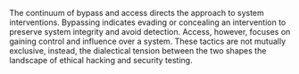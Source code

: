 
The continuum of bypass and access directs the approach to system interventions. Bypassing indicates evading or concealing an intervention to preserve system integrity and avoid detection. Access, however, focuses on gaining control and influence over a system. These tactics are not mutually exclusive, instead, the dialectical tension between the two shapes the landscape of ethical hacking and security testing.